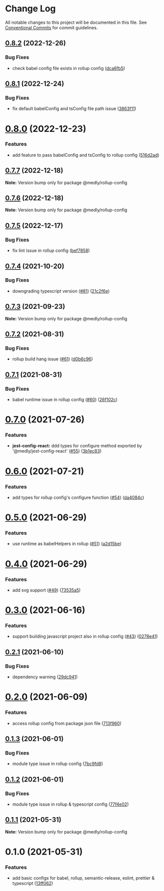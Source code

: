 # Change Log

All notable changes to this project will be documented in this file.
See [Conventional Commits](https://conventionalcommits.org) for commit guidelines.

## [0.8.2](https://github.com/medly/configs/compare/@medly/rollup-config@0.8.1...@medly/rollup-config@0.8.2) (2022-12-26)


### Bug Fixes

* check babel config file exists in rollup config ([dca6fb5](https://github.com/medly/configs/commit/dca6fb5b5b417c49883f4be03c91f2f50392edf1))





## [0.8.1](https://github.com/medly/configs/compare/@medly/rollup-config@0.8.0...@medly/rollup-config@0.8.1) (2022-12-24)


### Bug Fixes

* fix default babelConfig and tsConfig file path issue ([3863f11](https://github.com/medly/configs/commit/3863f1176fe3b8889e1380a96c3d0bd005b9fec5))





# [0.8.0](https://github.com/medly/configs/compare/@medly/rollup-config@0.7.7...@medly/rollup-config@0.8.0) (2022-12-23)


### Features

* add feature to pass babelConfig and tsConfig to rollup config ([516d2ad](https://github.com/medly/configs/commit/516d2ad5c7b97aa1606e1ed5b6803fed4d837961))





## [0.7.7](https://github.com/medly/configs/compare/@medly/rollup-config@0.7.6...@medly/rollup-config@0.7.7) (2022-12-18)

**Note:** Version bump only for package @medly/rollup-config





## [0.7.6](https://github.com/medly/configs/compare/@medly/rollup-config@0.7.5...@medly/rollup-config@0.7.6) (2022-12-18)

**Note:** Version bump only for package @medly/rollup-config





## [0.7.5](https://github.com/medly/configs/compare/@medly/rollup-config@0.7.4...@medly/rollup-config@0.7.5) (2022-12-17)


### Bug Fixes

* fix lint issue in rollup config ([bef7858](https://github.com/medly/configs/commit/bef785881b0f8aec3d5031e8076fcd30d614b069))





## [0.7.4](https://github.com/medly/configs/compare/@medly/rollup-config@0.7.3...@medly/rollup-config@0.7.4) (2021-10-20)


### Bug Fixes

* downgrading typescript version ([#81](https://github.com/medly/configs/issues/81)) ([21c2f6e](https://github.com/medly/configs/commit/21c2f6e646032a46b1c8546cf10156c836cea5f6))





## [0.7.3](https://github.com/medly/configs/compare/@medly/rollup-config@0.7.2...@medly/rollup-config@0.7.3) (2021-09-23)

**Note:** Version bump only for package @medly/rollup-config





## [0.7.2](https://github.com/medly/configs/compare/@medly/rollup-config@0.7.1...@medly/rollup-config@0.7.2) (2021-08-31)


### Bug Fixes

* rollup build hang issue ([#61](https://github.com/medly/configs/issues/61)) ([d0b6c96](https://github.com/medly/configs/commit/d0b6c968396f5c293839b6aabf780ccffbd45cab))





## [0.7.1](https://github.com/medly/configs/compare/@medly/rollup-config@0.7.0...@medly/rollup-config@0.7.1) (2021-08-31)


### Bug Fixes

* babel runtime issue in rollup config ([#60](https://github.com/medly/configs/issues/60)) ([26f102c](https://github.com/medly/configs/commit/26f102c17a4bf89d9dfc2a7af4ed8acdce3e1f2b))





# [0.7.0](https://github.com/medly/configs/compare/@medly/rollup-config@0.6.0...@medly/rollup-config@0.7.0) (2021-07-26)


### Features

* **jest-config-react:** ddd types for configure method exported by '@medly/jest-config-react' ([#55](https://github.com/medly/configs/issues/55)) ([3b1ec83](https://github.com/medly/configs/commit/3b1ec83c981a742d4ae3e3c0186d1d757e2c96b4))





# [0.6.0](https://github.com/medly/configs/compare/@medly/rollup-config@0.5.0...@medly/rollup-config@0.6.0) (2021-07-21)


### Features

* add types for rollup config's configure function ([#54](https://github.com/medly/configs/issues/54)) ([da4084c](https://github.com/medly/configs/commit/da4084c26d477b932dc91896d2c270951536f450))





# [0.5.0](https://github.com/medly/configs/compare/@medly/rollup-config@0.4.0...@medly/rollup-config@0.5.0) (2021-06-29)


### Features

* use runtime as babelHelpers in rollup ([#51](https://github.com/medly/configs/issues/51)) ([a2d15be](https://github.com/medly/configs/commit/a2d15beae794083f1f42c1d397d5937a166d7b86))





# [0.4.0](https://github.com/medly/configs/compare/@medly/rollup-config@0.3.0...@medly/rollup-config@0.4.0) (2021-06-29)


### Features

* add svg support ([#49](https://github.com/medly/configs/issues/49)) ([73535a5](https://github.com/medly/configs/commit/73535a57bcbadf9da59be2dde76efab74d7f02db))





# [0.3.0](https://github.com/medly/configs/compare/@medly/rollup-config@0.2.1...@medly/rollup-config@0.3.0) (2021-06-16)


### Features

* support building javascript project also in rollup config ([#43](https://github.com/medly/configs/issues/43)) ([0278e41](https://github.com/medly/configs/commit/0278e41f45a92001525b3bd85a844e141348f9de))





## [0.2.1](https://github.com/medly/configs/compare/@medly/rollup-config@0.2.0...@medly/rollup-config@0.2.1) (2021-06-10)


### Bug Fixes

* dependency warning ([29dc941](https://github.com/medly/configs/commit/29dc9416844032c6d3680fdbecaa3054af4f31f5))





# [0.2.0](https://github.com/medly/configs/compare/@medly/rollup-config@0.1.3...@medly/rollup-config@0.2.0) (2021-06-09)


### Features

* access rollup config from package json file ([713f960](https://github.com/medly/configs/commit/713f960ff7b63d1b5215d879958d64e0da8e77a4))





## [0.1.3](https://github.com/medly/configs/compare/@medly/rollup-config@0.1.2...@medly/rollup-config@0.1.3) (2021-06-01)


### Bug Fixes

* module type issue in rollup config ([7bc9fd8](https://github.com/medly/configs/commit/7bc9fd8a9d976853b8e4ef5a031432490701de19))





## [0.1.2](https://github.com/medly/configs/compare/@medly/rollup-config@0.1.1...@medly/rollup-config@0.1.2) (2021-06-01)


### Bug Fixes

* module type issue in rollup & typescript config ([77f4e02](https://github.com/medly/configs/commit/77f4e02c6795b32c255cc2633fcd4dacbe0cc36a))





## [0.1.1](https://github.com/medly/configs/compare/@medly/rollup-config@0.1.0...@medly/rollup-config@0.1.1) (2021-05-31)

**Note:** Version bump only for package @medly/rollup-config





# 0.1.0 (2021-05-31)


### Features

* add basic configs for babel, rollup, semantic-release, eslint, prettier & typescript ([13ff062](https://github.com/medly/configs/commit/13ff0623177c58378914d01031328d71504653af))

